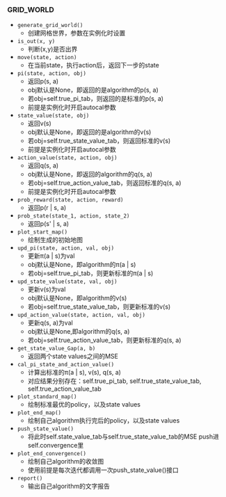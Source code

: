 ### GRID_WORLD

- `generate_grid_world()`
  - 创建网格世界，参数在实例化时设置
- `is_out(x, y)`
  - 判断(x,y)是否出界
- `move(state, action)`
  - 在当前state，执行action后，返回下一步的state
- `pi(state, action, obj)`
  - 返回p(s, a)
  - obj默认是None，即返回的是algorithm的p(s, a)
  - 若obj=self.true_pi_tab，则返回的是标准的p(s, a)
  - 前提是实例化时开启autocal参数
- `state_value(state, obj)`
  - 返回v(s)
  - obj默认是None，即返回的是algorithm的v(s)
  - 若obj=self.true_state_value_tab，则返回标准的v(s)
  - 前提是实例化时开启autocal参数
- `action_value(state, action, obj)`
  - 返回q(s, a)
  - obj默认是None，即返回的algorithm的q(s, a)
  - 若obj=self.true_action_value_tab，则返回标准的q(s, a)
  - 前提是实例化时开启autocal参数
- `prob_reward(state, action, reward)`
  - 返回p(r | s, a)
- `prob_state(state_1, action, state_2)`
  - 返回p(s' | s, a)
- `plot_start_map()`
  - 绘制生成的初始地图
- `upd_pi(state, action, val, obj)`
  - 更新π(a | s)为val
  - obj默认是None，即algorithm的π(a | s)
  - 若obj=self.true_pi_tab，则更新标准的π(a | s)
- `upd_state_value(state, val, obj)`
  - 更新v(s)为val
  - obj默认是None，即algorithm的v(s)
  - 若obj=self.true_state_value_tab，则更新标准的v(s)
- `upd_action_value(state, action, val, obj)`
  - 更新q(s, a)为val
  - obj默认是None,即algorithm的q(s, a)
  - 若obj=self.true_action_value_tab，则更新标准的q(s, a)
- `get_state_value_Gap(a, b)`
  - 返回两个state values之间的MSE
- `cal_pi_state_and_action_value()`
  - 计算出标准的π(a | s), v(s), q(s, a)
  - 对应结果分别存在：self.true_pi_tab, self.true_state_value_tab, self.true_action_value_tab
- `plot_standard_map()`
  - 绘制标准最优的policy，以及state values
- `plot_end_map()`
  - 绘制自己algorithm执行完后的policy，以及state values
- `push_state_value()`
  - 将此时self.state_value_tab与self.true_state_value_tab的MSE push进self.convergence里
- `plot_end_convergence()`
  - 绘制自己algorithm的收敛图
  - 使用前提是每次迭代都调用一次push_state_value()接口
- `report()`
  - 输出自己algorithm的文字报告
